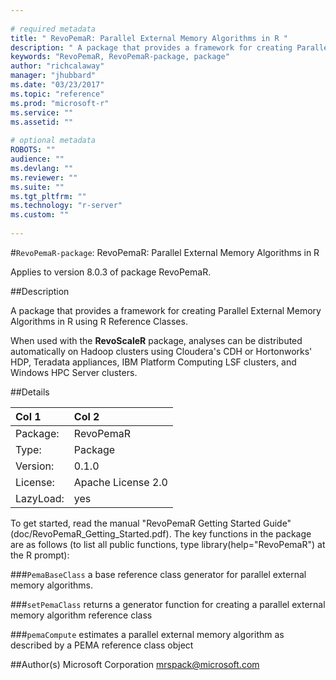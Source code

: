 ```yaml
--- 
 
# required metadata 
title: " RevoPemaR: Parallel External Memory Algorithms in R " 
description: " A package that provides a framework for creating Parallel External Memory Algorithms in R using R Reference Classes.  When used with the **RevoScaleR** package, analyses can be distributed automatically  on Hadoop clusters using Cloudera's CDH or Hortonworks' HDP, Teradata appliances, IBM Platform Computing LSF clusters, and Windows HPC Server clusters.    " 
keywords: "RevoPemaR, RevoPemaR-package, package" 
author: "richcalaway" 
manager: "jhubbard" 
ms.date: "03/23/2017" 
ms.topic: "reference" 
ms.prod: "microsoft-r" 
ms.service: "" 
ms.assetid: "" 
 
# optional metadata 
ROBOTS: "" 
audience: "" 
ms.devlang: "" 
ms.reviewer: "" 
ms.suite: "" 
ms.tgt_pltfrm: "" 
ms.technology: "r-server" 
ms.custom: "" 
 
--- 
```

 
 
 
 
 #`RevoPemaR-package`:  RevoPemaR: Parallel External Memory Algorithms in R 

 Applies to version 8.0.3 of package RevoPemaR.
 
 ##Description
 
A package that provides a framework for creating Parallel External Memory Algorithms in R
using R Reference Classes.

When used with the **RevoScaleR** package, analyses can be distributed automatically 
on Hadoop clusters using Cloudera's CDH or Hortonworks' HDP, Teradata appliances,
IBM Platform Computing LSF clusters, and Windows HPC Server clusters. 
 
 
 
 ##Details
 
| Col  1 | Col  2 |
| :---| :--- |
|  Package:  |  RevoPemaR |
|  Type:  |  Package |
|  Version:  |  0.1.0 |
|  License:  |  Apache License 2.0 |
|  LazyLoad:  |  yes |
 
To get started, read the manual "RevoPemaR Getting Started Guide"
(doc/RevoPemaR_Getting_Started.pdf). The key functions in the package
are as follows (to list all public functions, type library(help="RevoPemaR")
at the R prompt):


###`PemaBaseClass`
a base reference class generator for parallel external memory algorithms.


###`setPemaClass`
returns a generator function for creating a parallel external  memory algorithm reference class


###`pemaCompute`
estimates a parallel external memory algorithm as described by a PEMA reference class object



 
 
 ##Author(s)
 Microsoft Corporation [mrspack@microsoft.com](mrspack@microsoft.com)
 
 
 
